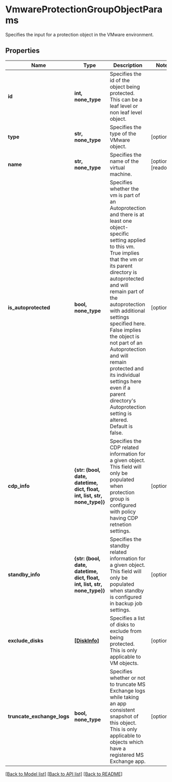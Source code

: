 # VmwareProtectionGroupObjectParams

Specifies the input for a protection object in the VMware environment.

## Properties
Name | Type | Description | Notes
------------ | ------------- | ------------- | -------------
**id** | **int, none_type** | Specifies the id of the object being protected. This can be a leaf level or non leaf level object. | 
**type** | **str, none_type** | Specifies the type of the VMware object. | [optional] 
**name** | **str, none_type** | Specifies the name of the virtual machine. | [optional] [readonly] 
**is_autoprotected** | **bool, none_type** | Specifies whether the vm is part of an Autoprotection and there is at least one object-specific setting applied to this vm. True implies that the vm or its parent directory is autoprotected and will remain part of the autoprotection with additional settings specified here. False implies the object is not part of an Autoprotection and will remain protected and its individual settings here even if a parent directory&#39;s Autoprotection setting is altered. Default is false. | [optional] 
**cdp_info** | **{str: (bool, date, datetime, dict, float, int, list, str, none_type)}** | Specifies the CDP related information for a given object. This field will only be populated when protection group is configured with policy having CDP retnetion settings. | [optional] 
**standby_info** | **{str: (bool, date, datetime, dict, float, int, list, str, none_type)}** | Specifies the standby related information for a given object. This field will only be populated when standby is configured in backup job settings. | [optional] 
**exclude_disks** | [**[DiskInfo]**](DiskInfo.md) | Specifies a list of disks to exclude from being protected. This is only applicable to VM objects. | [optional] 
**truncate_exchange_logs** | **bool, none_type** | Specifies whether or not to truncate MS Exchange logs while taking an app consistent snapshot of this object. This is only applicable to objects which have a registered MS Exchange app. | [optional] 

[[Back to Model list]](../README.md#documentation-for-models) [[Back to API list]](../README.md#documentation-for-api-endpoints) [[Back to README]](../README.md)


